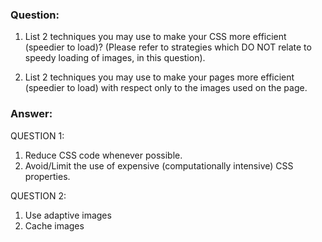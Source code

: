 ### Question:

1. List 2 techniques you may use to make your CSS more efficient (speedier to load)? (Please refer to strategies which DO NOT relate to speedy loading of images, in this question).

2. List 2 techniques you may use to make your pages more efficient (speedier to load) with respect only to the images used on the page. 


### Answer:


QUESTION 1:

  1)  Reduce CSS code whenever possible.
  2)  Avoid/Limit the use of expensive (computationally intensive) CSS properties.


QUESTION 2:

  1)  Use adaptive images
  2)  Cache images
